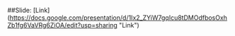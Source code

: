##Slide: 
[Link] (https://docs.google.com/presentation/d/1Ix2_ZYiW7gqIcu8tDMOdfbosOxhZb1fg6VaVRg6ZiOA/edit?usp=sharing "Link")